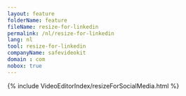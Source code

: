 ```yaml
---
layout: feature
folderName: feature
fileName: resize-for-linkedin
permalink: /nl/resize-for-linkedin
lang: nl
tool: resize-for-linkedin
companyName: safevideokit
domain : com
nobox: true
---
```


{% include VideoEditorIndex/resizeForSocialMedia.html %}

   